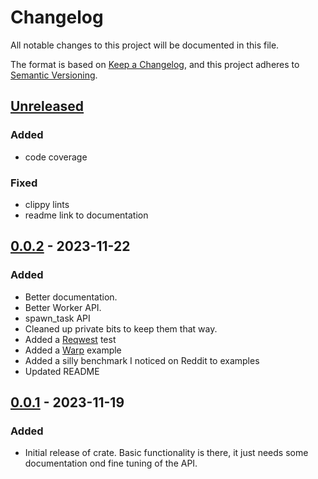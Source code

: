 # Changelog

All notable changes to this project will be documented in this file.

The format is based on [Keep a Changelog](https://keepachangelog.com/en/1.1.0/),
and this project adheres to [Semantic Versioning](https://semver.org/spec/v2.0.0.html).

## [Unreleased]

### Added

- code coverage

### Fixed

- clippy lints
- readme link to documentation

## [0.0.2] - 2023-11-22

### Added

- Better documentation.
- Better Worker API.
- spawn_task API
- Cleaned up private bits to keep them that way.
- Added a [Reqwest](https://github.com/seanmonstar/reqwest) test
- Added a [Warp](https://github.com/seanmonstar/warp) example
- Added a silly benchmark I noticed on Reddit to examples
- Updated README

## [0.0.1] - 2023-11-19

### Added

- Initial release of crate. Basic functionality is there, it just needs some
  documentation ond fine tuning of the API.

[unreleased]: https://github.com/uberfoo/puteketeke/compare/v0.0.2...develop
[0.0.2]: https://github.com/uberfoo/puteketeke/compare/v0.0.1...v0.0.2
[0.0.1]: https://github.com/uberFoo/puteketeke/releases/tag/v0.0.1